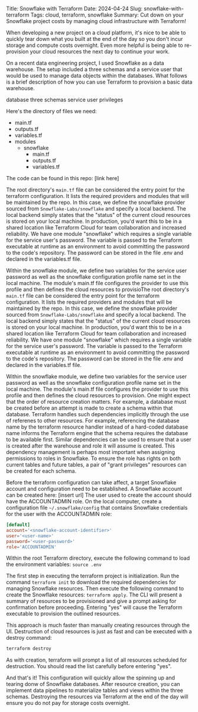 Title: Snowflake with Terraform
Date: 2024-04-24
Slug: snowflake-with-terraform
Tags: cloud, terraform, snowflake
Summary: Cut down on your Snowflake project costs by managing cloud infrastructure with Terraform!

When developing a new project on a cloud platform, it's nice to be able to quickly tear down what you built at the end of the day so you don't incur storage and compute costs overnight. Even more helpful is being able to re-provision your cloud resources the next day to continue your work. 

On a recent data engineering project, I used Snowflake as a data warehouse. The setup included a three schemas and a service user that would be used to manage data objects within the databases. What follows is a brief description of how you can use Terraform to provision a basic data warehouse. 

database
three schemas
service user
privileges

Here's the directory of files we need:

- main.tf
- outputs.tf
- variables.tf
- modules
	- snowflake
		- main.tf
		- outputs.tf
		- variables.tf

The code can be found in this repo: [link here]

The root directory's `main.tf` file can be considered the entry point for the terraform configuration. It lists the required providers and modules that will be maintained by the repo. In this case, we define the snowflake provider sourced from `Snowflake-Labs/snowflake` and specify a local backend. The local backend simply states that the "status" of the current cloud resources is stored on your local machine. In production, you'd want this to be in a shared location like Terraform Cloud for team collaboration and increased reliability. 
We have one module "snowflake" which requires a single variable for the service user's password. The variable is passed to the Terraform executable at runtime as an environment to avoid committing the password to the code's repository. The password can be stored in the file .env and declared in the variables.tf file.

Within the snowflake module, we define two variables for the service user password as well as the snowflake configuration profile name set in the local machine. 
The module's main.tf file configures the provider to use this profile and then defines the cloud resources to provisioThe root directory's `main.tf` file can be considered the entry point for the terraform configuration. It lists the required providers and modules that will be maintained by the repo. In this case, we define the snowflake provider sourced from `Snowflake-Labs/snowflake` and specify a local backend. The local backend simply states that the "status" of the current cloud resources is stored on your local machine. In production, you'd want this to be in a shared location like Terraform Cloud for team collaboration and increased reliability. 
We have one module "snowflake" which requires a single variable for the service user's password. The variable is passed to the Terraform executable at runtime as an environment to avoid committing the password to the code's repository. The password can be stored in the file .env and declared in the variables.tf file.

Within the snowflake module, we define two variables for the service user password as well as the snowflake configuration profile name set in the local machine. 
The module's main.tf file configures the provider to use this profile and then defines the cloud resources to provision. 
One might expect that the order of resource creation matters. For example, a database must be created before an attempt is made to create a schema within that database. Terraform handles such dependencies implicitly through the use of referenes to other resources. For example, referencing the database name by the terraform resource handler instead of a hard-coded database name informs the Terraform engine that the schema requires the database to be available first. 
Similar dependencies can be used to ensure that a user is created after the warehouse and role it will assume is created. 
This dependency management is perhaps most important when assigning permissions to roles in Snowflake. To ensure the role has rights on both current tables and future tables, a pair of "grant privileges" resources can be created for each schema. 

Before the terraform configuration can take affect, a target Snowflake account and configuration need to be established. A Snowflake account can be created here: [insert url]
The user used to create the account should have the ACCOUNTADMIN role. 
On the local computer, create a configuration file `~/.snowflake/config` that contains Snowflake credentials for the user with the ACCOUNTADMIN role:
```toml
[default]
account='<snowflake-account-identifier>'
user='<user-name>'
password='<user-password>'
role='ACCOUNTADMIN'
```

Within the root Terraform directory, execute the following command to load the environment variables: 
`source .env`

The first step in executing the terraform project is initialization. Run the command `terraform init` to download the required dependencies for managing Snowflake resources. 
Then execute the following command to create the Snowflake resources: 
`terraform apply`.
The CLI will present a summary of resources to be provisioned and give a prompt asking for confirmation before proceeding. Entering "yes" will cause the Terraform executable to provision the outlined resources. 

This approach is much faster than manually creating resources through the UI. Destruction of cloud resources is just as fast and can be executed with a destroy command: 
```bash
terraform destroy
```

As with creation, terraform will prompt a list of all resources scheduled for destruction. You should read the list carefully before entering "yes". 

And that's it! This configuration will quickly allow the spinning up and tearing donw of Snowflake databases. After resource creation, you can implement data pipelines to materialize tables and views within the three schemas. Destroying the resources via Terraform at the end of the day will ensure you do not pay for storage costs overnight. 


















